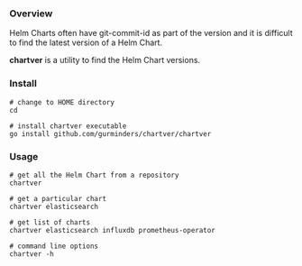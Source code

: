### Overview
Helm Charts often have git-commit-id as part of the version and it is difficult to find the latest version of a Helm Chart.

**chartver** is a utility to find the Helm Chart versions.

### Install
```shell
# change to HOME directory
cd

# install chartver executable
go install github.com/gurminders/chartver/chartver
```

### Usage

```shell
# get all the Helm Chart from a repository
chartver

# get a particular chart
chartver elasticsearch

# get list of charts
chartver elasticsearch influxdb prometheus-operator

# command line options
chartver -h
```
